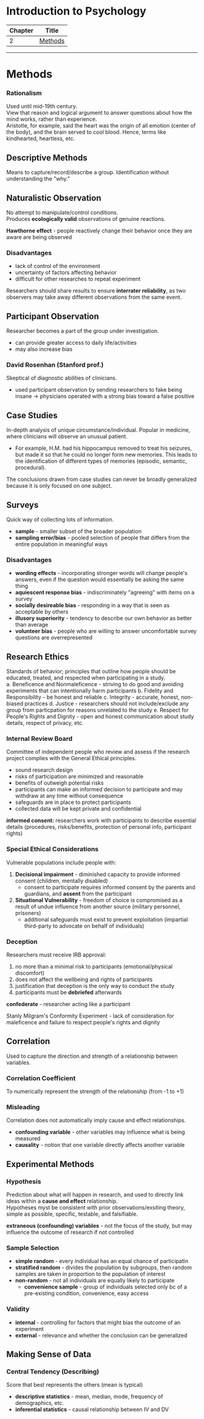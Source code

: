 # Introduction to Psychology

Chapter | Title
--- | ---
2 | [Methods](#methods)

---
# Methods
### Rationalism
Used until mid-19th century.  
View that reason and logical argument to answer questions about how the mind works, rather than experience.  
Aristotle, for example, said the heart was the origin of all emotion (center of the body), and the brain served to cool blood. Hence, terms like kindhearted, heartless, etc.

## Descriptive Methods
Means to capture/record/describe a group. Identification without understanding the "why."

## Naturalistic Observation
No attempt to manipulate/control conditions.  
Produces **ecologically valid** observations of genuine reactions. 

**Hawthorne effect** - people reactively change their behavior once they are aware are being observed

### Disadvantages
- lack of control of the environment
- uncertainty of factors affecting behavior
- difficult for other researches to repeat experiment

Researchers should share results to ensure **interrater reliability**, as two observers may take away different observations from the same event.

## Participant Observation
Researcher becomes a part of the group under investigation.
- can provide greater access to daily life/activities
- may also increase bias

### David Rosenhan (Stanford prof.)
Skeptical of diagnostic abilities of clinicians.  
- used participant observation by sending researchers to fake being insane -> physicians operated with a strong bias toward a false positive

## Case Studies
In-depth analysis of unique circumstance/individual. Popular in medicine, where clinicians will observe an unusual patient.
- For example, H.M. had his hippocampus removed to treat his seizures, but made it so that he could no longer form new memories. This leads to the identification of different types of memories (episodic, semantic, procedural).

The conclusions drawn from case studies can never be broadly generalized because it is only focused on one subject. 

## Surveys
Quick way of collecting lots of information.
- **sample** - smaller subset of the broader population
- **sampling error/bias** - pooled selection of people that differs from the entire population in meaningful ways

### Disadvantages
- **wording effects** - incorporating stronger words will change people's answers, even if the question would essentially be asking the same thing
- **aquiescent response bias** - indiscriminately "agreeing" with items on a survey
- **socially desireable bias** - responding in a way that is seen as acceptable by others 
- **illusory superiority** - tendency to describe our own behavior as better than average
- **volunteer bias** - people who are willing to answer uncomfortable survey questions are overrepresented

## Research Ethics
Standards of behavior; principles that outline how people should be educated, treated, and respected when participating in a study.  
a. Beneficence and Nonmaleficence - striving to do good and avoiding experiments that can intentionally harm participants
b. Fidelity and Responsibility - be honest and reliable
c. Integrity - accurate, honest, non-biased practices
d. Justice - researchers should not include/exclude any group from particpation for reasons unrelated to the study
e. Respect for People's Rights and Dignity - open and honest communication about study details, respect of privacy, etc.

### Internal Review Board
Committee of independent people who review and assess if the research project complies with the General Ethical principles.
- sound research design
- risks of participation are minimized and reasonable
- benefits of outweigh potential risks
- participants can make an informed decision to participate and may withdraw at any time without consequence
- safeguards are in place to protect participants
- collected data will be kept private and confidential

**informed consent:** researchers work with participants to describe essential details (procedures, risks/benefits, protection of personal info, participant rights)

### Special Ethical Considerations
Vulnerable populations include people with:
1. **Decisional impairment** - diminished capacity to provide informed consent (children, mentally disabled)
   - consent to participate requires informed consent by the parents and guardians, and **assent** from the participant
2. **Situational Vulnerability** - freedom of choice is compromised as a result of undue influence from another source (military personnel, prisoners)
   - additional safeguards must exist to prevent exploitation (impartial third-party to advocate on behalf of individuals)
   
### Deception
Researchers must receive IRB approval:
1. no more than a minimal risk to participants (emotional/physical discomfort)
2. does not affect the wellbeing and rights of participants
3. justification that deception is the only way to conduct the study
4. participants must be **debriefed** afterwards 

**confederate** - researcher acting like a participant

Stanly Milgram's Conformity Experiment - lack of consideration for maleficence and failure to respect people's rights and dignity

## Correlation
Used to capture the direction and strength of a relationship between variables.

### Correlation Coefficient
To numerically represent the strength of the relationship (from -1 to +1)

### Misleading
Correlation does not automatically imply cause and effect relationships.
- **confounding variable** - other variables may influence what is being measured
- **causality** - notion that one variable directly affects another variable

## Experimental Methods
### Hypothesis
Prediction about what will happen in research, and used to directly link ideas within a **cause and effect** relationship.  
Hypotheses myst be consistent with prior observations/exsiting theory, simple as possible, specific, testable, and falsifiable.

**extraneous (confounding) variables** - not the focus of the study, but may influence the outcome of research if not controlled

### Sample Selection
- **simple random** - every individual has an equal chance of participatin
- **stratified random** - divides the population by subgroups, then random samples are taken in proportion to the population of interest
- **non-random** - not all individuals are equally likely to participate
  - **convenience sample** - group of individuals selected only bc of a pre-existing condition, convenience, easy access

### Validity
- **internal** - controlling for factors that might bias the outcome of an experiment
- **external** - relevance and whether the conclusion can be generalized

## Making Sense of Data
### Central Tendency (Describing)
Score that best represents the others (mean is typical)
- **descriptive statistics** - mean, median, mode, frequency of demographics, etc.
- **inferential statistics** - causal relationship between IV and DV



